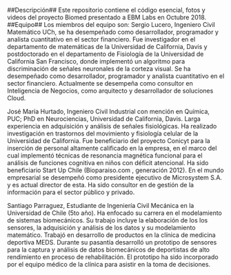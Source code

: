 ##Descripción##
Este repositorio contiene el código esencial, fotos y videos del proyecto Biomed presentado a EBM Labs en Octubre 2018.
##Equipo##
Los miembros del equipo son:
Sergio Lucero, Ingeniero Civil Matemático UCh, se ha desempeñado como desarrollador, programador y analista cuantitativo en el sector financiero.  Fue investigador en el departamento de matemáticas de la Universidad de California, Davis y postdoctorado en el departamento de Fisiología de  la Universidad de California San Francisco, donde implementó un algoritmo  para discriminación de señales neuronales de la corteza visual. Se ha desempeñado como desarrollador, programador y analista cuantitativo en el sector financiero. Actualmente se desempeña como consultor en Inteligencia de Negocios, como arquitecto y desarrollador de soluciones Cloud.

José María Hurtado, Ingeniero Civil Industrial con mención en Química, PUC; PhD en Neurociencias, Universidad de California, Davis. Larga experiencia en adquisición y análisis de señales fisiológicas. Ha realizado investigación en trastornos del movimiento y fisiología celular de la Universidad de California. Fue beneficiario del proyecto Conicyt para la inserción de personal altamente calificado en la empresa, en el marco del cual implementó técnicas de resonancia magnética funcional para el análisis de funciones cognitiva en niños con déficit atencional. Ha sido beneficiario Start Up Chile (Bioparaiso.com , generación 2012). En el mundo empresarial se desempeñó como presidente ejecutivo de Microsystem S.A. y es actual director de esta. Ha sido consultor en de gestión de la información para el sector público y privado.

Santiago Parraguez, Estudiante de Ingeniería Civil Mecánica en la Universidad de Chile (5to año). Ha enfocado su carrera en el modelamiento de sistemas biomecánicos. Su trabajo incluye  la elaboración de los los sensores, la adquisición y análisis de los datos y su modelamiento matemático.  Trabajó en desarrollo de productos en la clínica de medicina deportiva MEDS. Durante su pasantía desarrolló un  prototipo de sensores para la captura y análisis de datos biomecánicos de deportistas de alto rendimiento en proceso de rehabilitación. El prototipo ha sido incorporado  por el equipo médico de la clínica para asistir en la toma de decisiones.
